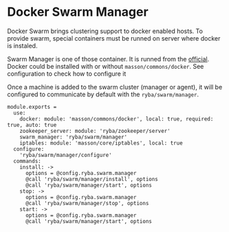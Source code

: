 
# Docker Swarm Manager
Docker Swarm brings clustering support to docker enabled hosts.
To provide swarm, special containers must be runned on server where docker  is instaled.

Swarm Manager is one of those container. It is runned from the [official](https://hub.docker.com/_/swarm/).
Docker could be installed with or without `masson/commons/docker`. See configuration
to check how to configure it

Once a machine is added to the swarm cluster (manager or agent), it will be configured
to communicate by default with the `ryba/swarm/manager`.

    module.exports =
      use:
        docker: module: 'masson/commons/docker', local: true, required: true, auto: true
        zookeeper_server: module: 'ryba/zookeeper/server'
        swarm_manager: 'ryba/swarm/manager'
        iptables: module: 'masson/core/iptables', local: true
      configure:
        'ryba/swarm/manager/configure'
      commands:
        install: ->
          options = @config.ryba.swarm.manager
          @call 'ryba/swarm/manager/install', options
          @call 'ryba/swarm/manager/start', options
        stop: ->
          options = @config.ryba.swarm.manager
          @call 'ryba/swarm/manager/stop', options
        start: ->
          options = @config.ryba.swarm.manager
          @call 'ryba/swarm/manager/start', options

